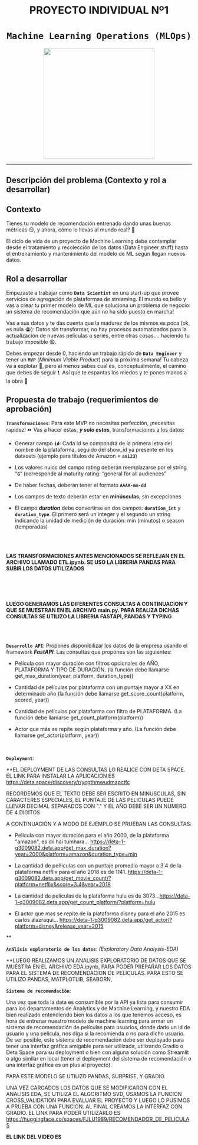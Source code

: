 
# <h1 align=center> **PROYECTO INDIVIDUAL Nº1** </h1>

# <h1 align=center>**`Machine Learning Operations (MLOps)`**</h1>

<p align="center">
<img src="https://user-images.githubusercontent.com/67664604/217914153-1eb00e25-ac08-4dfa-aaf8-53c09038f082.png"  height=300>
</p>
<hr>  

## **Descripción del problema (Contexto y rol a desarrollar)**

## Contexto

Tienes tu modelo de recomendación entrenado dando unas buenas métricas :smirk:, y ahora, cómo lo llevas al mundo real? :eyes:

El ciclo de vida de un proyecto de Machine Learning debe contemplar desde el tratamiento y recolección de los datos (Data Engineer stuff) hasta el entrenamiento y mantenimiento del modelo de ML según llegan nuevos datos.


## Rol a desarrollar

Empezaste a trabajar como **`Data Scientist`** en una start-up que provee servicios de agregación de plataformas de streaming. El mundo es bello y vas a crear tu primer modelo de ML que soluciona un problema de negocio: un sistema de recomendación que aún no ha sido puesto en marcha! 

Vas a sus datos y te das cuenta que la madurez de los mismos es poca (ok, es nula :sob:): Datos sin transformar, no hay procesos automatizados para la actualización de nuevas películas o series, entre otras cosas….  haciendo tu trabajo imposible :weary:. 

Debes empezar desde 0, haciendo un trabajo rápido de **`Data Engineer`** y tener un **`MVP`** (_Minimum Viable Product_) para la próxima semana! Tu cabeza va a explotar 🤯, pero al menos sabes cual es, conceptualmente, el camino que debes de seguir :exclamation:. Así que te espantas los miedos y te pones manos a la obra :muscle:

## **Propuesta de trabajo (requerimientos de aprobación)**

**`Transformaciones`**:  Para este MVP no necesitas perfección, ¡necesitas rapidez! ⏩ Vas a hacer estas, ***y solo estas***, transformaciones a los datos:


+ Generar campo **`id`**: Cada id se compondrá de la primera letra del nombre de la plataforma, seguido del show_id ya presente en los datasets (ejemplo para títulos de Amazon = **`as123`**)

+ Los valores nulos del campo rating deberán reemplazarse por el string “**`G`**” (corresponde al maturity rating: “general for all audiences”

+ De haber fechas, deberán tener el formato **`AAAA-mm-dd`**

+ Los campos de texto deberán estar en **minúsculas**, sin excepciones

+ El campo ***duration*** debe convertirse en dos campos: **`duration_int`** y **`duration_type`**. El primero será un integer y el segundo un string indicando la unidad de medición de duración: min (minutos) o season (temporadas)

<br/>

<br/>

**LAS TRANSFORMACIONES ANTES MENCIONADOS SE REFLEJAN EN EL ARCHIVO LLAMADO ETL.ipynb. SE USO LA LIBRERIA PANDAS PARA SUBIR LOS DATOS UTILIZADOS**

<br/>

<br/>
<br/>

**LUEGO  GENERAMOS LAS DIFERENTES CONSULTAS A CONTINUACION Y QUE SE MUESTRAN EN EL ARCHIVO main.py.
PARA REALIZA DICHAS CONSULTAS SE UTILIZO LA LIBRERIA FASTAPI, PANDAS Y TYPING**

<br/>
<br/>


**`Desarrollo API`**:   Propones disponibilizar los datos de la empresa usando el framework ***FastAPI***. Las consultas que propones son las siguientes:

+ Película con mayor duración con filtros opcionales de AÑO, PLATAFORMA Y TIPO DE DURACIÓN. (la función debe llamarse get_max_duration(year, platform, duration_type))

+ Cantidad de películas por plataforma con un puntaje mayor a XX en determinado año (la función debe llamarse get_score_count(platform, scored, year))

+ Cantidad de películas por plataforma con filtro de PLATAFORMA. (La función debe llamarse get_count_platform(platform))

+ Actor que más se repite según plataforma y año. (La función debe llamarse get_actor(platform, year))


<br/>


**`Deployment`**: 

**EL DEPLOYMENT DE LAS CONSULTAS LO REALICE CON DETA SPACE. EL LINK PARA INSTALAR LA APLICACION ES https://deta.space/discovery/r/ycgthmwudmapctfc

RECORDEMOS QUE EL TEXTO DEBE SER ESCRITO EN MINUSCULAS, SIN CARACTERES ESPECIALES, EL PUNTAJE DE LAS PELICULAS PUEDE LLEVAR DECIMAL SEPARADOS CON "." Y EL AÑO DEBE SER UN NUMERO DE 4 DIGITOS

A CONTINUACIÓN Y A MODO DE EJEMPLO SE PRUEBAN LAS CONSULTAS:

+ Película con mayor duración para el año 2000, de la plataforma "amazon", es dil hai tumhara... https://deta-1-q3009082.deta.app/get_max_duration?year=2000&platform=amazon&duration_type=min

+ La cantidad de peñiculas con un puntaje promedio mayor a 3.4 de la plataforma netflix para el año 2018 es de 1141..https://deta-1-q3009082.deta.app/get_movie_count/?platform=netflix&score=3.4&year=2018

+ La cantidad de peliculas de la plataforma hulu es de 3073...https://deta-1-q3009082.deta.app/get_count_platform/?platform=hulu

+ El actor que mas se repite de la plataforma disney para el año 2015 es carlos alazraqui... https://deta-1-q3009082.deta.app/get_actor/?platform=disney&release_year=2015


**
<br/>

**`Análisis exploratorio de los datos`**: _(Exploratory Data Analysis-EDA)_

**LUEGO REALIZAMOS UN ANALISIS EXPLORATORIO DE DATOS QUE SE MUESTRA EN EL ARCHIVO EDA.ipynb, PARA PODER PREPARAR LOS DATOS PARA EL SISTEMA DE RECOMENDACION DE PELICULAS. PARA ESTO SE UTILIZO PANDAS, MATPLOTLIB, SEABORN, 

**`Sistema de recomendación`**: 

Una vez que toda la data es consumible por la API ya lista para consumir para los departamentos de Analytics y de Machine Learning, y nuestro EDA bien realizado entendiendo bien los datos a los que tenemos acceso, es hora de entrenar nuestro modelo de machine learning para armar un sistema de recomendación de películas para usuarios, donde dado un id de usuario y una película, nos diga si la recomienda o no para dicho usuario. De ser posible, este sistema de recomendación debe ser deployado para tener una interfaz gráfica amigable para ser utilizada, utilizando Gradio o Deta Space para su deployment o bien con alguna solución como Streamlit o algo similar en local (tener el deployment del sistema de recomendación o una interfaz gráfica es un plus al proyecto).

PARA ESTE MODELO SE UTILIZO PANDAS, SURPRISE, Y GRADIO.

UNA VEZ CARGADOS LOS DATOS QUE SE MODIFICARON CON EL ANALISIS EDA, SE UTILIZA EL ALGORITMO SVD, USAMOS LA FUNCION CROSS_VALIDATION PARA EVALUAR EL PROYECTO Y LUEGO LO PUSIMOS A PRUEBA CON UNA FUNCION. AL FINAL CREAMOS LA INTERFAZ CON GRADIO. EL LINK PARA PODER UTILIZARLO ES https://huggingface.co/spaces/FJLU1989/RECOMENDADOR_DE_PELICULAS

**EL LINK DEL VIDEO ES**